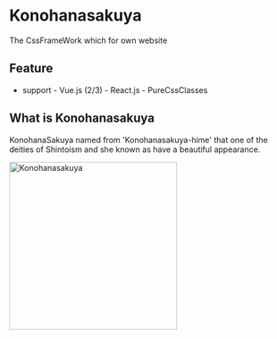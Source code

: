 

# Konohanasakuya

The CssFrameWork which for own website

## Feature

- support
      - Vue.js (2/3)
          - React.js
          - PureCssClasses

## What is Konohanasakuya

KonohanaSakuya named from 'Konohanasakuya-hime' that one of the deities of Shintoism and she known as have a beautiful appearance.

<img src="https://upload.wikimedia.org/wikipedia/commons/7/70/Konohana_Sakuyahime.jpg" alt="Konohanasakuya" style="width:300px;" />
